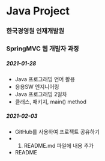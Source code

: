 # Java Project
### 한국경영원 인재개발원
### SpringMVC 웹 개발자 과정

##### 2021-01-28

* Java 프로그래밍 언어 활용
* 응용SW 엔지니어링
* Java 프로그래밍 2일차
* 클래스, 패키지, main() method

##### 2021-02-03
* GitHub를 사용하여 프로젝트 공유하기
* 1. README.md 파일에 내용 추가
* README